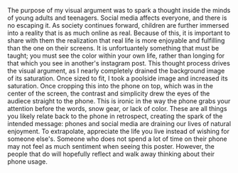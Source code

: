 The purpose of my visual argument was to spark a thought inside the minds of young adults and teenagers. Social media affects everyone, and there is no escaping it. As society continues forward, children are further immersed into a reality that is as much online as real. Because of this, it is important to share with them the realization that real life is more enjoyable and fulfilling than the one on their screens. It is unfortuantely something that must be taught; you must see the color within your own life, rather than longing for that which you see in another's instagram post. This thought process drives the visual argument, as I nearly completely drained the background image of its saturation. Once sized to fit, I took a poolside image and increased its saturation. Once cropping this into the phone on top, which was in the center of the screen, the contrast and simplicity drew the eyes of the audiece straight to the phone. This is ironic in the way the phone grabs your attention before the words, snow gear, or lack of color. These are all things you likely relate back to the phone in retrospect, creating the spark of the intended message: phones and social media are draining our lives of natural enjoyment. To extrapolate, appreciate the life you live instead of wishing for someone else's. Someone who does not spend a lot of time on their phone may not feel as much sentiment when seeing this poster. However, the people that do will hopefully reflect and walk away thinking about their phone usage.
